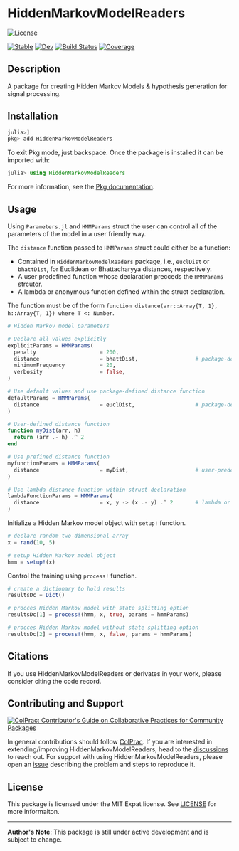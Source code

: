 # HiddenMarkovModelReaders

<!--[![Latest Release](https://img.shields.io/github/release/DanielRivasMD/HiddenMarkovModelReaders.jl.svg)]-->

[![License](https://img.shields.io/badge/License-MIT-yellow.svg)](https://opensource.org/licenses/MIT)

[![Stable](https://img.shields.io/badge/docs-stable-blue.svg)](https://DanielRivasMD.github.io/HiddenMarkovModelReaders.jl/stable)
[![Dev](https://img.shields.io/badge/docs-dev-blue.svg)](https://DanielRivasMD.github.io/HiddenMarkovModelReaders.jl/dev)
[![Build Status](https://travis-ci.com/DanielRivasMD/HiddenMarkovModelReaders.jl.svg?branch=master)](https://travis-ci.com/DanielRivasMD/HiddenMarkovModelReaders.jl)
[![Coverage](https://codecov.io/gh/DanielRivasMD/HiddenMarkovModelReaders.jl/branch/master/graph/badge.svg)](https://codecov.io/gh/DanielRivasMD/HiddenMarkovModelReaders.jl)

## Description

A package for creating Hidden Markov Models & hypothesis generation for signal processing.

## Installation

```julia
julia>]
pkg> add HiddenMarkovModelReaders
```

To exit Pkg mode, just backspace. Once the package is installed it can be imported with:

```julia
julia> using HiddenMarkovModelReaders
```

For more information, see the [Pkg documentation](https://docs.julialang.org/en/v1/stdlib/Pkg/).

## Usage

Using `Parameters.jl` and `HMMParams` struct the user can control all of the parameters of the model in a user friendly way.

The `distance` function passed to `HMMParams` struct could either be a function:
- Contained in `HiddenMarkovModelReaders` package, i.e., `euclDist` or `bhattDist`, for Euclidean or Bhattacharyya distances, respectively.
- A user predefined function whose declaration precceds the `HMMParams` strcutor.
- A lambda or anonymous function defined within the struct declaration.

The function must be of the form `function distance(arr::Array{T, 1}, h::Array{T, 1}) where T <: Number`.

```julia
# Hidden Markov model parameters

# Declare all values explicitly
explicitParams = HMMParams(
  penalty                    = 200,
  distance                   = bhattDist,                  # package-defined distance function
  minimumFrequency           = 20,
  verbosity                  = false,
)

# Use default values and use package-defined distance function
defaultParams = HMMParams(
  distance                   = euclDist,                   # package-defined distance function
)

# User-defined distance function
function myDist(arr, h)
  return (arr .- h) .^ 2
end

# Use prefined distance function
myfunctionParams = HMMParams(
  distance                   = myDist,                     # user-predefined distance function
)

# Use lambda distance function within struct declaration
lambdaFunctionParams = HMMParams(
  distance                   = x, y -> (x .- y) .^ 2       # lambda or anonymous distance function
)

```

Initialize a Hidden Markov model object with `setup!` function.

```julia
# declare random two-dimensional array
x = rand(10, 5)

# setup Hidden Markov model object
hmm = setup!(x)
```

Control the training using `process!` function.

```julia
# create a dictionary to hold results
resultsDc = Dict()

# procces Hidden Markov model with state splitting option
resultsDc[1] = process!(hmm, x, true, params = hmmParams)

# procces Hidden Markov model without state splitting option
resultsDc[2] = process!(hmm, x, false, params = hmmParams)
```

## Citations

If you use HiddenMarkovModelReaders or derivates in your work, please consider citing the code record.

## Contributing and Support

[![ColPrac: Contributor's Guide on Collaborative Practices for Community Packages](https://img.shields.io/badge/ColPrac-Contributor's%20Guide-blueviolet)](https://github.com/SciML/ColPrac)

In general contributions should follow [ColPrac](https://github.com/SciML/ColPrac). If you are interested in extending/improving HiddenMarkovModelReaders, head to the [discussions](https://github.com/DanielRivasMD/HiddenMarkovModelReaders/discussions) to reach out. For support with using HiddenMarkovModelReaders, please open an [issue](https://github.com/DanielRivasMD/HiddenMarkovModelReaders/issues/new/) describing the problem and steps to reproduce it.

## License

This package is licensed under the MIT Expat license. See [LICENSE](LICENSE) for more informaiton.

---

**Author's Note**: This package is still under active development and is subject to change.
